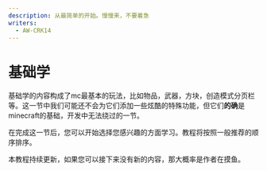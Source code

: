 ```yaml
---
description: 从最简单的开始。慢慢来，不要着急
writers:
  - AW-CRK14
---
```


# 基础学

基础学的内容构成了mc最基本的玩法，比如物品，武器，方块，创造模式分页栏等。这一节中我们可能还不会为它们添加一些炫酷的特殊功能，但它们**的确**是minecraft的基础，开发中无法绕过的一节。

在完成这一节后，您可以开始选择您感兴趣的方面学习。教程将按照一般推荐的顺序排序。

本教程持续更新，如果您可以接下来没有新的内容，那大概率是作者在摸鱼。